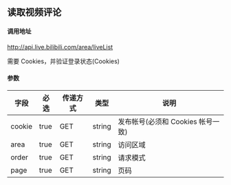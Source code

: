 ## 读取视频评论

#### 调用地址

http://api.live.bilibili.com/area/liveList

需要 Cookies，并验证登录状态(Cookies)

#### 参数

|字段|必选|传递方式|类型|说明|
|----|----|--------|----|----|
|cookie|true|GET|string|发布帐号(必须和 Cookies 帐号一致)|
|area|true|GET|string|访问区域|
|order|true|GET|string|请求模式|
|page|true|GET|string|页码|